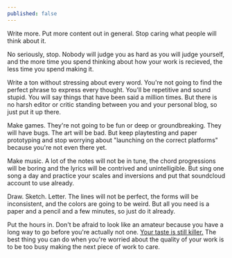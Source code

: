 ```yaml
---
published: false
---
```


Write more. Put more content out in general. Stop caring what people will think about it.

No seriously, stop. Nobody will judge you as hard as you will judge yourself, and the more time you spend thinking about how your work is recieved, the less time you spend making it.

Write a ton without stressing about every word. You're not going to find the perfect phrase to express every thought. You'll be repetitive and sound stupid. You will say things that have been said a million times. But there is no harsh editor or critic standing between you and your personal blog, so just put it up there.

Make games. They're not going to be fun or deep or groundbreaking. They will have bugs. The art will be bad. But keep playtesting and paper prototyping and stop worrying about "launching on the correct platforms" because you're not even there yet.

Make music. A lot of the notes will not be in tune, the chord progressions will be boring and the lyrics will be contrived and unintelligible. But sing one song a day and practice your scales and inversions and put that soundcloud account to use already.

Draw. Sketch. Letter. The lines will not be perfect, the forms will be inconsistent, and the colors are going to be weird. But all you need is a paper and a pencil and a few minutes, so just do it already.

Put the hours in. Don't be afraid to look like an amateur because you have a long way to go before you're actually not one. [Your taste is still killer.](https://www.youtube.com/watch?v=BI23U7U2aUY) The best thing you can do when you're worried about the quality of your work is to be too busy making the next piece of work to care.